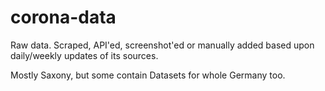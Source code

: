 # corona-data
Raw data. Scraped, API'ed, screenshot'ed or manually added based upon daily/weekly updates of its sources.

Mostly Saxony, but some contain Datasets for whole Germany too.
